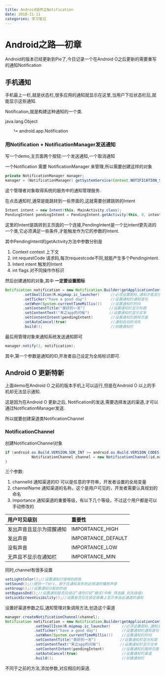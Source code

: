 ```yaml
---
title: Android组件之Notification
date: 2018-11-11
categories: 学习笔记
---
```


# Android之路—初章

Android的版本已经更新到Pie了,今日记录一个在Android O之后更新的需要重写的通知Notification

## 手机通知

手机最上一栏,就是状态栏,很多应用的通知就显示在这里,当用户下拉状态栏后,就能显示这些通知.

Notification,就是构建这种通知的一个类.

java.lang.Object

  ↳ android.app.Notification

### 用Notification + NotificationManager发送通知

写一个demo,主页面两个按钮:一个发送通知,一个取消通知

一个Notification 需要 NotificationManager 来管理,所以需要创建这样的对象

```java
private NotificationManager manager;
manager = (NotificationManager) getSystemService(Context.NOTIFICATION_SERVICE);
```

这个管理者对象取得系统的服务中的通知管理服务.

在点击通知时,通常是能跳转到一些界面的,这就需要创建跳转的Intent

```java
Intent intent = new Intent(this, MainActivity.class);
PendingIntent pendingIntent = PendingIntent.getActivity(this, 0, intent, 0);
```

这里的Intent是跳转到主页面的一个连接,PendingIntent是一个比intent更先进的一个类,它必须满足一些条件,才能触发作为它的参数的Intent.

其中PendingIntent的getActivity方法中参数分别是

1. Context context 上下文
2. int requestCode 请求码,每次requestcode不同,就能产生多个Pendingintent.
3. Intent intent 触发的Intent
4. int flags 对不同操作作标识

然后创建通知的对象,其中 **一定要设置图标**

```java
Notification notification = new Notification.Builder(getApplicationContext())
        .setSmallIcon(R.mipmap.ic_launcher)     //必须设置图标,通知才能显示
        .setTicker("have a good day")           //设置通知栏通知语句
        .setWhen(System.currentTimeMillis())    //设置通知栏时间
        .setContentTitle("美好的一天")           //设置通知栏显示标题
        .setContentText("来之app的问候")         //设置通知栏显示文本
        .setContentIntent(pendingIntent)        //设置通知栏跳转页面
    	.setAutoCancel(true)                    //通知自动的消失
        .build();                               //创建通知栏
```

最后用管理对象来通知系统发送通知即可

```java
manager.notify(1, notification);
```

其中,第一个参数是通知的ID,开发者自己设定为全局标识即可.

## Android O 更新特新

上面demo在Android O 之前的版本手机上可以运行,但是在Android O 以上的手机却无法显示通知.

这是因为在Android O 更新之后, Notification的发送,需要选择发送的渠道,才可以通过NotificationManager发送.

所以就要创建渠道类NotificationChannel

### NotificationChannel

创建NotificationChannel对象

```java
if (android.os.Build.VERSION.SDK_INT >= android.os.Build.VERSION_CODES.O) {
            NotificationChannel channel = new NotificationChannel(id,name,NotificationManager.IMPORTANCE_MIN);
}
```

三个参数:

1. channelId 通知渠道的ID 可以是任意的字符串，开发者设置的全局变量
2. channelName 通知渠道的名称，这个是用户可见的，开发者需要认真规划的命名
3. importance 通知渠道的重要等级，有以下几个等级，不过这个用户都是可以手动修改的

| 用户可见级别             | 重要性             |
| :----------------------- | :----------------- |
| 发出声音且显示为提醒通知 | IMPORTANCE_HIGH    |
| 发出声音                 | IMPORTANCE_DEFAULT |
| 没有声音                 | IMPORTANCE_LOW     |
| 无声且不显示在通知栏     | IMPORTANCE_MIN     |

同时,channel有很多设置

```java
setLightColor();//设置通知灯使用的颜色
setSound();//提供一个Uri，用于在通知发布到此频道时播放声音
setGroup();//设置通知分配到的组
setBypassDnd();//设置通知是否应绕过“请勿打扰”模式(中断_筛选器_优先级值)
setLockScreenVisibility();//设置是否应在锁定屏幕上显示来自此通道的通知
```

设置好渠道参数之后,通知管理对象调用方法,创造这个渠道

```java
manager.createNotificationChannel(channel);
Notification notification = new Notification.Builder(getApplicationContext(), id)
             .setSmallIcon(R.mipmap.ic_launcher)     //必须设置图标,通知才能显示
             .setTicker("have a good day")           //设置通知栏通知语句
             .setWhen(System.currentTimeMillis())    //设置通知栏时间
             .setContentTitle("美好的一天")           //设置通知栏显示标题
             .setContentText("来之app的问候")         //设置通知栏显示文本
             .setContentIntent(pendingIntent)        //设置通知栏跳转页面
             .setAutoCancel(true)                    //设置通知栏渠道
             .build();                               //创建通知栏
```

不同于之前的方法,添加参数,对应相应的渠道.